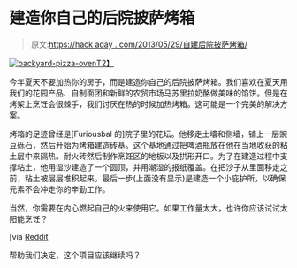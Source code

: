 # 建造你自己的后院披萨烤箱

> 原文:[https://hack aday . com/2013/05/29/自建后院披萨烤箱/](https://hackaday.com/2013/05/29/build-your-own-backyard-pizza-oven/)

[![backyard-pizza-oven](../Images/d97514005de5852e2007d35c8eec3071.png)T2】](http://hackaday.com/wp-content/uploads/2013/05/backyard-pizza-oven.jpg)

今年夏天不要加热你的房子，而是建造你自己的后院披萨烤箱。我们喜欢在夏天用我们的花园产品、自制面团和新鲜的农贸市场马苏里拉奶酪做美味的馅饼。但是在烤架上烹饪会很棘手，我们讨厌在热的时候加热烤箱。这可能是一个完美的解决方案。

烤箱的足迹曾经是[Furiousbal 的]院子里的花坛。他移走土壤和侧墙，铺上一层豌豆砾石，然后开始为烤箱建造砖基。这个基地通过把啤酒瓶放在他在当地收获的粘土层中来隔热。耐火砖然后制作烹饪区的地板以及拱形开口。为了在建造过程中支撑粘土，他用湿沙建造了一个圆顶，并用潮湿的报纸覆盖。在把沙子从里面移走之前，粘土被层层堆积起来。最后一步(上面没有显示)是建造一个小庇护所，以确保元素不会冲走你的辛勤工作。

当然，你需要在内心燃起自己的火来使用它。如果工作量太大，也许你应该试试太阳能烹饪？

[via [Reddit](http://www.reddit.com/r/DIY/comments/1f54pf/my_clay_oven/)

帮助我们决定，这个项目应该继续吗？